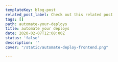 ```yaml
---
templateKey: blog-post
related_post_label: Check out this related post
tags: []
path: automate-your-deploys
title: automate your deploys
date: 2020-02-07T12:08:00Z
status: 'false'
description: ''
cover: "/static/automate-deploy-frontend.png"

---
```


